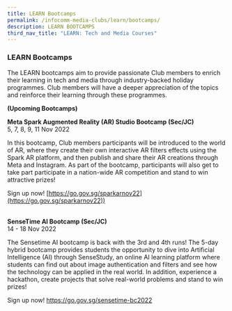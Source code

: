 ```yaml
---
title: LEARN Bootcamps
permalink: /infocomm-media-clubs/learn/bootcamps/
description: LEARN BOOTCAMPS
third_nav_title: "LEARN: Tech and Media Courses"
---
```


### LEARN Bootcamps
The LEARN bootcamps aim to provide passionate Club members to enrich their learning in tech and media through industry-backed holiday programmes. Club members will have a deeper appreciation of the topics and reinforce their learning through these programmes.

**(Upcoming Bootcamps)**
     
**Meta Spark Augmented Reality (AR) Studio Bootcamp (Sec/JC)**
<br>5, 7, 8, 9, 11 Nov 2022

In this bootcamp, Club members participants will be introduced to the world of AR, where they create their own interactive AR filters effects using the Spark AR platform, and then publish and share their AR creations through Meta and Instagram. As part of the bootcamp, participants will also get to take part participate in a nation-wide AR competition and stand to win attractive prizes!

Sign up now! [https://go.gov.sg/sparkarnov22](https://go.gov.sg/sparkarnov22))

<br>**SenseTime AI Bootcamp (Sec/JC)**
<br>14 - 18 Nov 2022

The Sensetime AI bootcamp is back with the 3rd and 4th runs! The 5-day hybrid bootcamp provides students the opportunity to dive into Artificial Intelligence (AI) through SenseStudy, an online AI learning platform where students can find out about image authentication and filters and see how the technology can be applied in the real world. In addition, experience a hackathon, create projects that solve real-world problems and stand to win prizes!

Sign up now! https://go.gov.sg/sensetime-bc2022